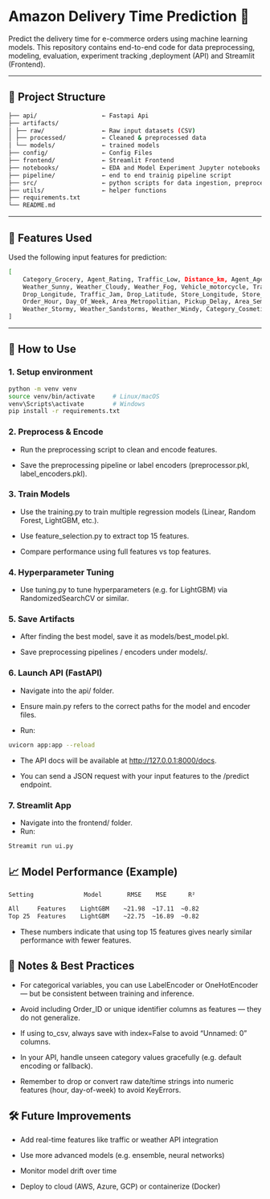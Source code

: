 # Amazon Delivery Time Prediction 🚚

Predict the delivery time for e-commerce orders using machine learning models. This repository contains end-to-end code for data preprocessing, modeling, evaluation, experiment tracking ,deployment (API) and Streamlit (Frontend).

---

## 📂 Project Structure

```bash
├── api/                  ← Fastapi Api 
├── artifacts/
│ ├── raw/                ← Raw input datasets (CSV)
│ ├── processed/          ← Cleaned & preprocessed data
│ └── models/             ← trained models
├── config/               ← Config Files
├── frontend/             ← Streamlit Frontend
├── notebooks/            ← EDA and Model Experiment Jupyter notebooks
├── pipeline/             ← end to end trainig pipeline script
├── src/                  ← python scripts for data ingestion, preprocessing and training etc.
├── utils/                ← helper functions
├── requirements.txt
└── README.md
```

---
## 🧩 Features Used

Used the following input features for prediction:
```bash
[ 
    Category_Grocery, Agent_Rating, Traffic_Low, Distance_km, Agent_Age,
    Weather_Sunny, Weather_Cloudy, Weather_Fog, Vehicle_motorcycle, Traffic_Medium,
    Drop_Longitude, Traffic_Jam, Drop_Latitude, Store_Longitude, Store_Latitude,
    Order_Hour, Day_Of_Week, Area_Metropolitian, Pickup_Delay, Area_Semi_Urban,
    Weather_Stormy, Weather_Sandstorms, Weather_Windy, Category_Cosmetics
]
```

---

## 🚀 How to Use

### 1. Setup environment

```bash
python -m venv venv
source venv/bin/activate     # Linux/macOS
venv\Scripts\activate        # Windows
pip install -r requirements.txt
```
### 2. Preprocess & Encode

- Run the preprocessing script to clean and encode features.

- Save the preprocessing pipeline or label encoders (preprocessor.pkl, label_encoders.pkl).

### 3. Train Models

- Use the training.py to train multiple regression models (Linear, Random Forest, LightGBM, etc.).

- Use feature_selection.py to extract top 15 features.

- Compare performance using full features vs top features.

### 4. Hyperparameter Tuning

- Use tuning.py to tune hyperparameters (e.g. for LightGBM) via RandomizedSearchCV or similar.

### 5. Save Artifacts

- After finding the best model, save it as models/best_model.pkl.

- Save preprocessing pipelines / encoders under models/.

### 6. Launch API (FastAPI)

- Navigate into the api/ folder.

- Ensure main.py refers to the correct paths for the model and encoder files.

- Run:
```bash
uvicorn app:app --reload
```
- The API docs will be available at http://127.0.0.1:8000/docs.

- You can send a JSON request with your input features to the /predict endpoint.

### 7. Streamlit App
- Navigate into the frontend/ folder.
- Run:
```bash
Streamit run ui.py
```

## 📈 Model Performance (Example)
```bash
Setting	             Model	     RMSE	 MSE	  R²

All     Features	LightGBM	~21.98	~17.11	~0.82
Top 25  Features	LightGBM	~22.75	~16.89	~0.82

```
- These numbers indicate that using top 15 features gives nearly similar performance with fewer features.

## 📝 Notes & Best Practices

- For categorical variables, you can use LabelEncoder or OneHotEncoder — but be consistent between training and inference.

- Avoid including Order_ID or unique identifier columns as features — they do not generalize.

- If using to_csv, always save with index=False to avoid “Unnamed: 0” columns.

- In your API, handle unseen category values gracefully (e.g. default encoding or fallback).

- Remember to drop or convert raw date/time strings into numeric features (hour, day-of-week) to avoid KeyErrors.

## 🛠️ Future Improvements

- Add real-time features like traffic or weather API integration

- Use more advanced models (e.g. ensemble, neural networks)

- Monitor model drift over time

- Deploy to cloud (AWS, Azure, GCP) or containerize (Docker)